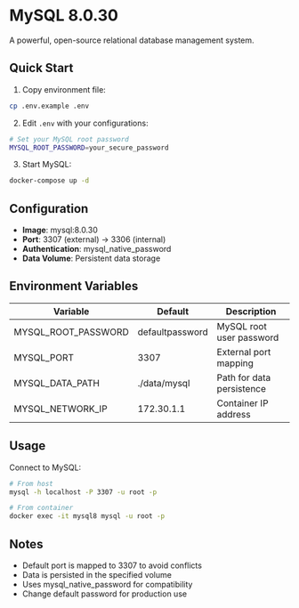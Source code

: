 # MySQL 8.0.30

A powerful, open-source relational database management system.

## Quick Start

1. Copy environment file:
```bash
cp .env.example .env
```

2. Edit `.env` with your configurations:
```bash
# Set your MySQL root password
MYSQL_ROOT_PASSWORD=your_secure_password
```

3. Start MySQL:
```bash
docker-compose up -d
```

## Configuration

- **Image**: mysql:8.0.30
- **Port**: 3307 (external) -> 3306 (internal)
- **Authentication**: mysql_native_password
- **Data Volume**: Persistent data storage

## Environment Variables

| Variable | Default | Description |
|----------|---------|-------------|
| MYSQL_ROOT_PASSWORD | defaultpassword | MySQL root user password |
| MYSQL_PORT | 3307 | External port mapping |
| MYSQL_DATA_PATH | ./data/mysql | Path for data persistence |
| MYSQL_NETWORK_IP | 172.30.1.1 | Container IP address |

## Usage

Connect to MySQL:
```bash
# From host
mysql -h localhost -P 3307 -u root -p

# From container
docker exec -it mysql8 mysql -u root -p
```

## Notes

- Default port is mapped to 3307 to avoid conflicts
- Data is persisted in the specified volume
- Uses mysql_native_password for compatibility
- Change default password for production use
